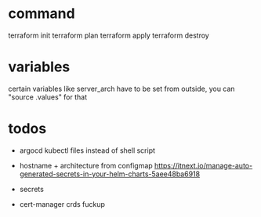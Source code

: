 # command
terraform init
terraform plan
terraform apply
terraform destroy

# variables
certain variables like server_arch have to be set from outside, you can "source .values" for that

# todos
- argocd kubectl files instead of shell script
- hostname + architecture from configmap https://itnext.io/manage-auto-generated-secrets-in-your-helm-charts-5aee48ba6918
- secrets

- cert-manager crds fuckup
